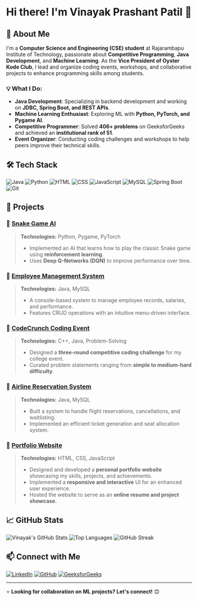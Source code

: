 # Hi there! I'm Vinayak Prashant Patil 👋

## 🚀 About Me
I'm a **Computer Science and Engineering (CSE) student** at Rajarambapu Institute of Technology, passionate about **Competitive Programming**, **Java Development**, and **Machine Learning**. As the **Vice President of Oyster Kode Club**, I lead and organize coding events, workshops, and collaborative projects to enhance programming skills among students.

### 💡 What I Do:
- **Java Development**: Specializing in backend development and working on **JDBC, Spring Boot, and REST APIs**.
- **Machine Learning Enthusiast**: Exploring ML with **Python, PyTorch, and Pygame AI**.
- **Competitive Programmer**: Solved **406+ problems** on GeeksforGeeks and achieved an **institutional rank of 51**.
- **Event Organizer**: Conducting coding challenges and workshops to help peers improve their technical skills.

## 🛠️ Tech Stack
![Java](https://img.shields.io/badge/Java-ED8B00?style=for-the-badge&logo=java&logoColor=white)
![Python](https://img.shields.io/badge/Python-3776AB?style=for-the-badge&logo=python&logoColor=white)
![HTML](https://img.shields.io/badge/HTML-E34F26?style=for-the-badge&logo=html5&logoColor=white)
![CSS](https://img.shields.io/badge/CSS-1572B6?style=for-the-badge&logo=css3&logoColor=white)
![JavaScript](https://img.shields.io/badge/JavaScript-F7DF1E?style=for-the-badge&logo=javascript&logoColor=black)
![MySQL](https://img.shields.io/badge/MySQL-4479A1?style=for-the-badge&logo=mysql&logoColor=white)
![Spring Boot](https://img.shields.io/badge/Spring%20Boot-6DB33F?style=for-the-badge&logo=spring-boot&logoColor=white)
![Git](https://img.shields.io/badge/Git-F05032?style=for-the-badge&logo=git&logoColor=white)

## 📌 Projects
### 🔹 [Snake Game AI](https://github.com/vinayakpatil7/snake-game-ai)
> **Technologies:** Python, Pygame, PyTorch
> - Implemented an AI that learns how to play the classic Snake game using **reinforcement learning**.
> - Uses **Deep Q-Networks (DQN)** to improve performance over time.

### 🔹 [Employee Management System](https://github.com/vinayakpatil7/employee-management-system)
> **Technologies:** Java, MySQL
> - A console-based system to manage employee records, salaries, and performance.
> - Features CRUD operations with an intuitive menu-driven interface.

### 🔹 [CodeCrunch Coding Event](https://github.com/vinayakpatil7/codecrunch)
> **Technologies:** C++, Java, Problem-Solving
> - Designed a **three-round competitive coding challenge** for my college event.
> - Curated problem statements ranging from **simple to medium-hard difficulty**.

### 🔹 [Airline Reservation System](https://github.com/vinayakpatil7/airline-reservation)
> **Technologies:** Java, MySQL
> - Built a system to handle flight reservations, cancellations, and waitlisting.
> - Implemented an efficient ticket generation and seat allocation system.

### 🔹 [Portfolio Website](https://github.com/vinayakpatil7/portfolio-website)
> **Technologies:** HTML, CSS, JavaScript
> - Designed and developed a **personal portfolio website** showcasing my skills, projects, and achievements.
> - Implemented a **responsive and interactive** UI for an enhanced user experience.
> - Hosted the website to serve as an **online resume and project showcase**.

## 📈 GitHub Stats
![Vinayak's GitHub Stats](https://github-readme-stats.vercel.app/api?username=vinayakpatil7&show_icons=true&theme=radical)
![Top Languages](https://github-readme-stats.vercel.app/api/top-langs/?username=vinayakpatil7&layout=compact&theme=radical)
![GitHub Streak](https://streak-stats.demolab.com/?user=vinayakpatil7&theme=radical)

## 📫 Connect with Me
[![LinkedIn](https://img.shields.io/badge/LinkedIn-0A66C2?style=for-the-badge&logo=linkedin&logoColor=white)](https://www.linkedin.com/in/vinayakpatil7)
[![GitHub](https://img.shields.io/badge/GitHub-181717?style=for-the-badge&logo=github&logoColor=white)](https://github.com/vinayakpatil7)
[![GeeksforGeeks](https://img.shields.io/badge/GeeksforGeeks-308D46?style=for-the-badge&logo=geeksforgeeks&logoColor=white)](https://auth.geeksforgeeks.org/user/vinayakpatil7)

---
⭐ **Looking for collaboration on ML projects? Let's connect!** 😊

